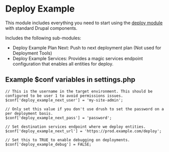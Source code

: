 # Deploy Example

This module includes everything you need to start using the [deploy module](https://drupal.org/project/deploy) with standard Drupal components.

Includes the following sub-modules:

* Deploy Example Plan Next: Push to next deployment plan (Not used for Deployment Tools)
* Deploy Example Services: Provides a magic services endpoint configuration that enables all entities for deploy.

## Example $conf variables in settings.php

```
// This is the username in the target environment. This should be configured to be user 1 to avoid permissions issues.
$conf['deploy_example_next_user'] = 'my-site-admin';

// Only set this value if you don't use drush to set the password on a per deployment basis.
$conf['deploy_example_next_pass'] = 'password';

// Set destination services endpoint where we deploy entities.
$conf['deploy_example_next_url'] = 'https://prod.example.com/deploy';

// Set this to TRUE to enable debugging on deployments.
$conf['deploy_example_debug'] = FALSE;
```
